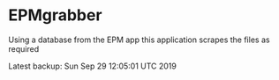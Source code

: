 # EPMgrabber
Using a database from the EPM app this application scrapes the files as required


Latest backup: Sun Sep 29 12:05:01 UTC 2019

